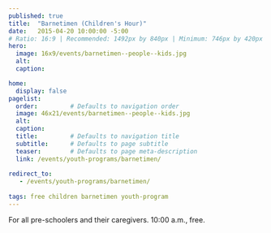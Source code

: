 ```yaml
---
published: true
title:  "Barnetimen (Children's Hour)"
date:   2015-04-20 10:00:00 -5:00
# Ratio: 16:9 | Recommended: 1492px by 840px | Minimum: 746px by 420px
hero:
  image: 16x9/events/barnetimen--people--kids.jpg
  alt: 
  caption: 

home:
  display: false
pagelist:
  order:         # Defaults to navigation order
  image: 46x21/events/barnetimen--people--kids.jpg
  alt: 
  caption:
  title:         # Defaults to navigation title
  subtitle:      # Defaults to page subtitle
  teaser:        # Defaults to page meta-description
  link: /events/youth-programs/barnetimen/
  
redirect_to:
   - /events/youth-programs/barnetimen/
     
tags: free children barnetimen youth-program
---
```

For all pre-schoolers and their caregivers. 10:00 a.m., free.
